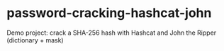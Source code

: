 # password-cracking-hashcat-john
Demo project: crack a SHA-256 hash with Hashcat and John the Ripper (dictionary + mask)
